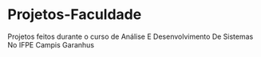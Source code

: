 # Projetos-Faculdade
Projetos feitos durante o curso de Análise E Desenvolvimento De Sistemas No IFPE Campis Garanhus
